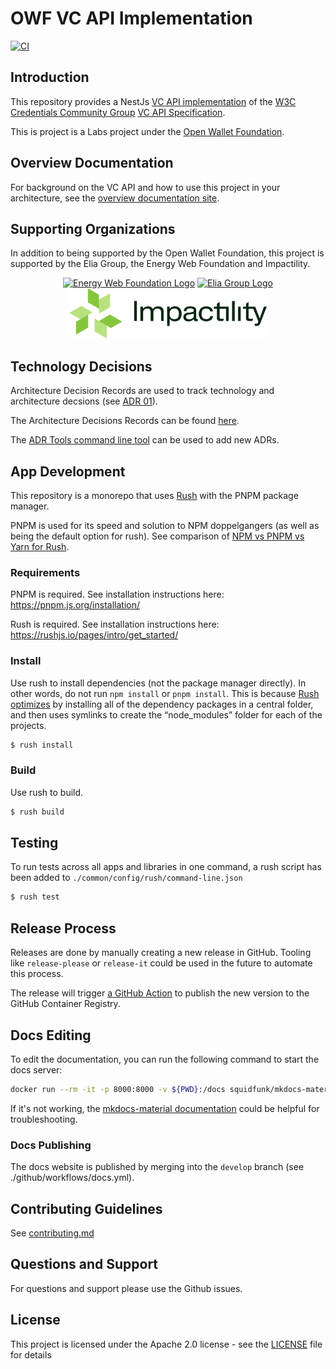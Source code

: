 
# OWF VC API Implementation

[![CI](https://github.com/energywebfoundation/ssi/actions/workflows/main.yml/badge.svg?event=push)](https://github.com/energywebfoundation/ssi/actions/workflows/main.yml)

## Introduction
This repository provides a NestJs  [VC API implementation](./apps/vc-api/) of the [W3C Credentials Community Group](https://w3c-ccg.github.io/) [VC API Specification](https://w3c-ccg.github.io/vc-api).

This is project is a Labs project under the [Open Wallet Foundation](https://openwallet.foundation/).

## Overview Documentation

For background on the VC API and how to use this project in your architecture, see the [overview documentation site](https://openwallet-foundation-labs.github.io/vc-api).

## Supporting Organizations
In addition to being supported by the Open Wallet Foundation, this project is supported by the Elia Group, the Energy Web Foundation and Impactility.

<p align="center">
  <a href="https://www.energyweb.org" target="blank"><img src="./EW.png" width="100" alt="Energy Web Foundation Logo" /></a>
  <a href="https://www.eliagroup.com/" target="blank"><img src="./EG.jpg" height="80" alt="Elia Group Logo" /></a>
  <a href="https://impactility.com/" target="blank"><img src="./IM.png" height="80" alt="Impactility Logo" /></a>
</p>

## Technology Decisions

Architecture Decision Records are used to track technology and architecture decsions
(see [ADR 01](./apps/vc-api/docs/architecture/decisions/0001-record-architecture-decisions.md)).

The Architecture Decisions Records can be found [here](apps/vc-api/docs/architecture/decisions).

The [ADR Tools command line tool](https://github.com/npryce/adr-tools) can be used to add new ADRs.

## App Development
This repository is a monorepo that uses [Rush](https://rushjs.io/) with the PNPM package manager.

PNPM is used for its speed and solution to NPM doppelgangers (as well as being the default option for rush).
See comparison of [NPM vs PNPM vs Yarn for Rush](https://rushjs.io/pages/maintainer/package_managers/).

### Requirements

PNPM is required. See installation instructions here: https://pnpm.js.org/installation/

Rush is required. See installation instructions here: https://rushjs.io/pages/intro/get_started/

### Install

Use rush to install dependencies (not the package manager directly).
In other words, do not run `npm install` or `pnpm install`.
This is because [Rush optimizes](https://rushjs.io/pages/developer/new_developer/) by installing all of the dependency packages in a central folder, and then uses symlinks to create the “node_modules” folder for each of the projects.

```sh
$ rush install
```

### Build

Use rush to build.

```sh
$ rush build
```

## Testing
To run tests across all apps and libraries in one command, a rush script has been added to `./common/config/rush/command-line.json` 
``` sh
$ rush test
```

## Release Process

Releases are done by manually creating a new release in GitHub.
Tooling like `release-please` or `release-it` could be used in the future to automate this process.

The release will trigger [a GitHub Action](/.github/workflows/container-image-publish.yml) to publish the new version to the GitHub Container Registry.

## Docs Editing

To edit the documentation, you can run the following command to start the docs server:

```sh
docker run --rm -it -p 8000:8000 -v ${PWD}:/docs squidfunk/mkdocs-material
```

If it's not working, the [mkdocs-material documentation](https://squidfunk.github.io/mkdocs-material/creating-your-site/#previewing-as-you-write) could be helpful for troubleshooting.

### Docs Publishing

The docs website is published by merging into the `develop` branch (see ./github/workflows/docs.yml).

## Contributing Guidelines 
See [contributing.md](./contributing.md)

## Questions and Support
For questions and support please use the Github issues.

## License

This project is licensed under the Apache 2.0 license - see the [LICENSE](LICENSE) file for details


